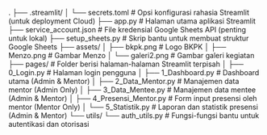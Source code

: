 .
├── .streamlit/
│   └── secrets.toml          # Opsi konfigurasi rahasia Streamlit (untuk deployment Cloud)
├── app.py                    # Halaman utama aplikasi Streamlit
├── service_account.json      # File kredensial Google Sheets API (penting untuk lokal)
├── setup_sheets.py           # Skrip bantu untuk membuat struktur Google Sheets
├── assets/
│   ├── bkpk.png              # Logo BKPK
│   ├── Menzo.png             # Gambar Menzo
│   └── galeri2.png           # Gambar galeri kegiatan
├── pages/                    # Folder berisi halaman-halaman Streamlit terpisah
│   ├── 0_Login.py            # Halaman login pengguna
│   ├── 1_Dashboard.py        # Dashboard utama (Admin & Mentor)
│   ├── 2_Data_Mentor.py      # Manajemen data mentor (Admin Only)
│   ├── 3_Data_Mentee.py      # Manajemen data mentee (Admin & Mentor)
│   ├── 4_Presensi_Mentor.py  # Form input presensi oleh mentor (Mentor Only)
│   └── 5_Statistik.py        # Laporan dan statistik presensi (Admin & Mentor)
└── utils/
    └── auth_utils.py         # Fungsi-fungsi bantu untuk autentikasi dan otorisasi
